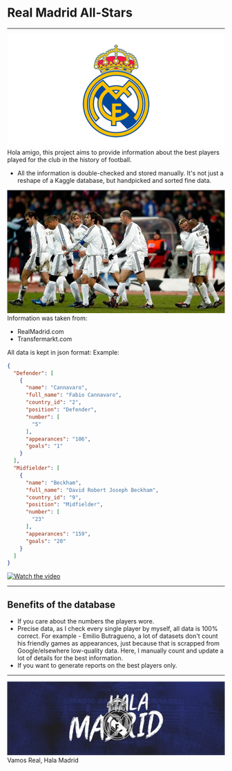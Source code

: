 # Real Madrid All-Stars

---

![img.png](github/img.png)
Hola amigo, this project aims to provide information about the best players played for the club in the history of football.

- All the information is double-checked and stored manually. It's not just a reshape of a Kaggle database, but handpicked and sorted fine data.

![img.png](github/img23.png)
Information was taken from:
- RealMadrid.com
- Transfermarkt.com


All data is kept in json format: Example:

```json
{
  "Defender": [
    {
      "name": "Cannavaro",
      "full_name": "Fabio Cannavaro",
      "country_id": "2",
      "position": "Defender",
      "number": [
        "5"
      ],
      "appearances": "106",
      "goals": "1"
    }
  ],
  "Midfielder": [
    {
      "name": "Beckham",
      "full_name": "David Robert Joseph Beckham",
      "country_id": "9",
      "position": "Midfielder",
      "number": [
        "23"
      ],
      "appearances": "159",
      "goals": "20"
    }
  ]
}
```

[![Watch the video](https://i.ytimg.com/vi/rtYDRwfPXKM/hq720.jpg?sqp=-oaymwEhCK4FEIIDSFryq4qpAxMIARUAAAAAGAElAADIQj0AgKJD&rs=AOn4CLCBIX_AdFbSeyH8Fi6vQ6F78oDtwg)](https://youtu.be/Yc-7IQqcqeM?si=MufgRRxBI-yEOEc1)

---

## Benefits of the database

- If you care about the numbers the players wore.
- Precise data, as I check every single player by myself, all data is 100% correct. For example - Emilio Butragueno, a lot of datasets don't count his friendly games as appearances, just because that is scrapped from Google/elsewhere low-quality data. Here, I manually count and update a lot of details for the best information. 
- If you want to generate reports on the best players only. 

---
![img_1.png](github/img_1.png)
Vamos Real, Hala Madrid
